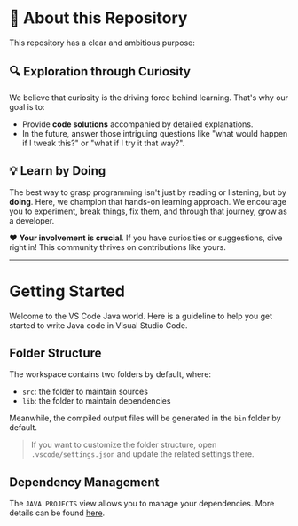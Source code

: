 # :book: About this Repository

This repository has a clear and ambitious purpose:

## :mag: Exploration through Curiosity

We believe that curiosity is the driving force behind learning. That's why our goal is to:
- Provide **code solutions** accompanied by detailed explanations.
- In the future, answer those intriguing questions like "what would happen if I tweak this?" or "what if I try it that way?".

## :bulb: Learn by Doing

The best way to grasp programming isn't just by reading or listening, but by **doing**. Here, we champion that hands-on learning approach. We encourage you to experiment, break things, fix them, and through that journey, grow as a developer.


:heart: **Your involvement is crucial**. If you have curiosities or suggestions, dive right in! This community thrives on contributions like yours.

---

# Getting Started

Welcome to the VS Code Java world. Here is a guideline to help you get started to write Java code in Visual Studio Code.

## Folder Structure

The workspace contains two folders by default, where:

- `src`: the folder to maintain sources
- `lib`: the folder to maintain dependencies

Meanwhile, the compiled output files will be generated in the `bin` folder by default.

> If you want to customize the folder structure, open `.vscode/settings.json` and update the related settings there.

## Dependency Management

The `JAVA PROJECTS` view allows you to manage your dependencies. More details can be found [here](https://github.com/microsoft/vscode-java-dependency#manage-dependencies).
